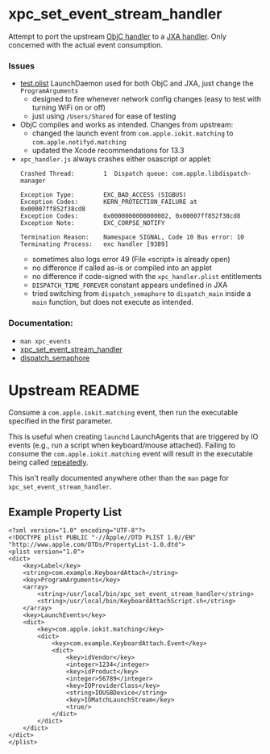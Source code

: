 # xpc_set_event_stream_handler

Attempt to port the upstream [ObjC handler](xpc_set_event_stream_handler/main.m) to a [JXA handler](xpc_handler.js). Only concerned with the actual event consumption.

### Issues

- [test.plist](test.plist) LaunchDaemon used for both ObjC and JXA, just change the `ProgramArguments`
	- designed to fire whenever network config changes (easy to test with turning WiFi on or off)
	- just using `/Users/Shared` for ease of testing
- ObjC compiles and works as intended. Changes from upstream:
	- changed the launch event from `com.apple.iokit.matching` to `com.apple.notifyd.matching`
	- updated the Xcode recommendations for 13.3
- `xpc_handler.js` always crashes either osascript or applet:
	```
	Crashed Thread:        1  Dispatch queue: com.apple.libdispatch-manager

	Exception Type:        EXC_BAD_ACCESS (SIGBUS)
	Exception Codes:       KERN_PROTECTION_FAILURE at 0x00007ff852f38cd8
	Exception Codes:       0x0000000000000002, 0x00007ff852f38cd8
	Exception Note:        EXC_CORPSE_NOTIFY

	Termination Reason:    Namespace SIGNAL, Code 10 Bus error: 10
	Terminating Process:   exc handler [9389]
	```
	- sometimes also logs error 49 (File «script» is already open)
	- no difference if called as-is or compiled into an applet
	- no difference if code-signed with the `xpc_handler.plist` entitlements
	- `DISPATCH_TIME_FOREVER` constant appears undefined in JXA
	- tried switching from `dispatch_semaphore` to `dispatch_main` inside a `main` function, but does not execute as intended.

### Documentation:

- `man xpc_events`
- [xpc_set_event_stream_handler](https://developer.apple.com/documentation/xpc/1505578-xpc_set_event_stream_handler?language=objc)
- [dispatch_semaphore](https://developer.apple.com/documentation/dispatch/dispatch_semaphore?language=objc)

# Upstream README

Consume a `com.apple.iokit.matching` event, then run the executable specified in the first parameter.

This is useful when creating `launchd` LaunchAgents that are triggered by IO events (e.g., run a script when keyboard/mouse attached). Failing to consume the `com.apple.iokit.matching` event will result in the executable being called [repeatedly](https://stackoverflow.com/questions/13987671/launchd-plist-runs-every-10-seconds-instead-of-just-once).

This isn't really documented anywhere other than the `man` page for `xpc_set_event_stream_handler`.

## Example Property List

	<?xml version="1.0" encoding="UTF-8"?>
	<!DOCTYPE plist PUBLIC "-//Apple//DTD PLIST 1.0//EN" "http://www.apple.com/DTDs/PropertyList-1.0.dtd">
	<plist version="1.0">
	<dict>
		<key>Label</key>
		<string>com.example.KeyboardAttach</string>
		<key>ProgramArguments</key>
		<array>
			<string>/usr/local/bin/xpc_set_event_stream_handler</string>
			<string>/usr/local/bin/KeyboardAttachScript.sh</string>
		</array>
		<key>LaunchEvents</key>
		<dict>
			<key>com.apple.iokit.matching</key>
			<dict>
				<key>com.example.KeyboardAttach.Event</key>
				<dict>
					<key>idVendor</key>
					<integer>1234</integer>
					<key>idProduct</key>
					<integer>56789</integer>
					<key>IOProviderClass</key>
					<string>IOUSBDevice</string>
					<key>IOMatchLaunchStream</key>
					<true/>
				</dict>
			</dict>
		</dict>
	</dict>
	</plist>
